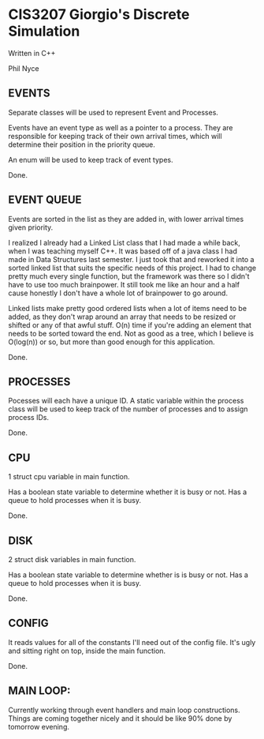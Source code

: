 # CIS3207 Giorgio's Discrete Simulation
  
  Written in C++
  
  Phil Nyce


## EVENTS

  Separate classes will be used to represent Event and Processes.

  Events have an event type as well as a pointer to a process. They are responsible for keeping track of their own arrival times, which will determine their position in the priority queue.

  An enum will be used to keep track of event types.
  
  Done.
  
  
## EVENT QUEUE
  
  Events are sorted in the list as they are added in, with lower arrival times given priority.
  
  I realized I already had a Linked List class that I had made a while back, when I was teaching myself C++. It was based off of a java class I had made in Data Structures last semester. I just took that and reworked it into a sorted linked list that suits the specific needs of this project. I had to change pretty much every single function, but the framework was there so I didn't have to use too much brainpower. It still took me like an hour and a half cause honestly I don't have a whole lot of brainpower to go around.
  
  Linked lists make pretty good ordered lists when a lot of items need to be added, as they don't wrap around an array that needs to be resized or shifted or any of that awful stuff. O(n) time if you're adding an element that needs to be sorted toward the end. Not as good as a tree, which I believe is O(log(n)) or so, but more than good enough for this application.
  
  Done.


## PROCESSES

  Pocesses will each have a unique ID. A static variable within the process class will be used to keep track of the number of processes and to assign process IDs.

  Done.


## CPU

  1 struct cpu variable in main function.
  
  Has a boolean state variable to determine whether it is busy or not. Has a queue to hold processes when it is busy.
  
  Done.
  
  
## DISK
  
  2 struct disk variables in main function.
  
  Has a boolean state variable to determine whether is is busy or not. Has a queue to hold processes when it is busy.
  
  Done.


## CONFIG

  It reads values for all of the constants I'll need out of the config file. It's ugly and sitting right on top, inside the main function.
  
  Done.
  

## MAIN LOOP:

  Currently working through event handlers and main loop constructions. Things are coming together nicely and it should be like 90% done by tomorrow evening.
